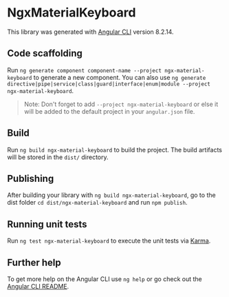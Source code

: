 # NgxMaterialKeyboard

This library was generated with [Angular CLI](https://github.com/angular/angular-cli) version 8.2.14.

## Code scaffolding

Run `ng generate component component-name --project ngx-material-keyboard` to generate a new component. You can also use `ng generate directive|pipe|service|class|guard|interface|enum|module --project ngx-material-keyboard`.
> Note: Don't forget to add `--project ngx-material-keyboard` or else it will be added to the default project in your `angular.json` file. 

## Build

Run `ng build ngx-material-keyboard` to build the project. The build artifacts will be stored in the `dist/` directory.

## Publishing

After building your library with `ng build ngx-material-keyboard`, go to the dist folder `cd dist/ngx-material-keyboard` and run `npm publish`.

## Running unit tests

Run `ng test ngx-material-keyboard` to execute the unit tests via [Karma](https://karma-runner.github.io).

## Further help

To get more help on the Angular CLI use `ng help` or go check out the [Angular CLI README](https://github.com/angular/angular-cli/blob/master/README.md).
